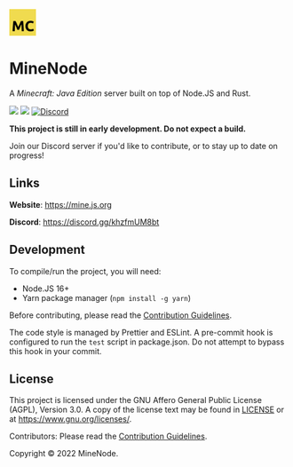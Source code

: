 <img src="docs/assets/icon_large.png" height="48">

# MineNode

A _Minecraft: Java Edition_ server built on top of Node.JS and Rust.

![](https://img.shields.io/badge/Minecraft-1.18.1-brightgreen)
[![](https://github.com/minenode/minenode/actions/workflows/ci.yml/badge.svg)](https://github.com/minenode/minenode/actions/workflows/ci.yml)
[![Discord](https://img.shields.io/discord/771964031903727646?color=5865F2&label=Discord&logo=discord&logoColor=white)](https://discord.gg/khzfmUM8bt)

**This project is still in early development. Do not expect a build.**

Join our Discord server if you'd like to contribute, or to stay up to date on progress!

## Links

**Website**: <https://mine.js.org>

**Discord**: <https://discord.gg/khzfmUM8bt>

## Development

To compile/run the project, you will need:

- Node.JS 16+
- Yarn package manager (`npm install -g yarn`)

Before contributing, please read the [Contribution Guidelines](CONTRIBUTING.md).

The code style is managed by Prettier and ESLint. A pre-commit hook is configured to run the `test` script in package.json. Do not attempt to bypass this hook in your commit.

## License

This project is licensed under the GNU Affero General Public License (AGPL), Version 3.0. A copy of the license text may be found in [LICENSE](LICENSE) or at <https://www.gnu.org/licenses/>.

Contributors: Please read the [Contribution Guidelines](CONTRIBUTING.md).

Copyright &copy; 2022 MineNode.
